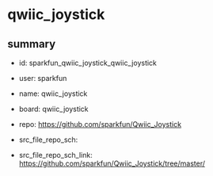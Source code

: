 # qwiic_joystick
 
## summary 
* id: sparkfun_qwiic_joystick_qwiic_joystick
* user: sparkfun
* name: qwiic_joystick
* board: qwiic_joystick
* repo: https://github.com/sparkfun/Qwiic_Joystick



* src_file_repo_sch: 
* src_file_repo_sch_link: https://github.com/sparkfun/Qwiic_Joystick/tree/master/






